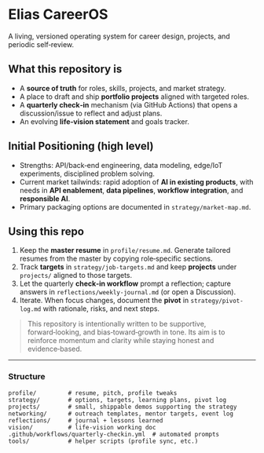 # Elias CareerOS

A living, versioned operating system for career design, projects, and periodic self‑review.

## What this repository is
- A **source of truth** for roles, skills, projects, and market strategy.
- A place to draft and ship **portfolio projects** aligned with targeted roles.
- A **quarterly check‑in** mechanism (via GitHub Actions) that opens a discussion/issue to reflect and adjust plans.
- An evolving **life‑vision statement** and goals tracker.

## Initial Positioning (high level)
- Strengths: API/back‑end engineering, data modeling, edge/IoT experiments, disciplined problem solving.
- Current market tailwinds: rapid adoption of **AI in existing products**, with needs in **API enablement**, **data pipelines**, **workflow integration**, and **responsible AI**.
- Primary packaging options are documented in `strategy/market-map.md`.

## Using this repo
1. Keep the **master resume** in `profile/resume.md`. Generate tailored resumes from the master by copying role‑specific sections.
2. Track **targets** in `strategy/job-targets.md` and keep **projects** under `projects/` aligned to those targets.
3. Let the quarterly **check‑in workflow** prompt a reflection; capture answers in `reflections/weekly-journal.md` (or open a Discussion).
4. Iterate. When focus changes, document the **pivot** in `strategy/pivot-log.md` with rationale, risks, and next steps.

> This repository is intentionally written to be supportive, forward‑looking, and bias‑toward‑growth in tone. Its aim is to reinforce momentum and clarity while staying honest and evidence‑based.

---

### Structure
```
profile/         # resume, pitch, profile tweaks
strategy/        # options, targets, learning plans, pivot log
projects/        # small, shippable demos supporting the strategy
networking/      # outreach templates, mentor targets, event log
reflections/     # journal + lessons learned
vision/          # life-vision working doc
.github/workflows/quarterly-checkin.yml  # automated prompts
tools/           # helper scripts (profile sync, etc.)
```
